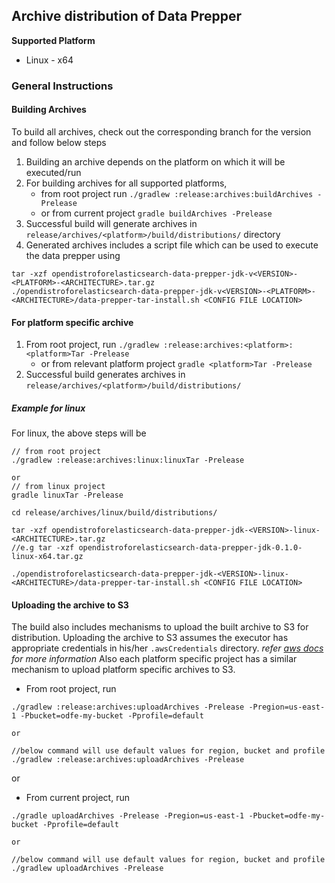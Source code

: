 ## Archive distribution of Data Prepper

**Supported Platform**

* Linux - x64

### General Instructions

#### Building Archives

To build all archives, check out the corresponding branch for the version and follow below steps

1. Building an archive depends on the platform on which it will be executed/run
2. For building archives for all supported platforms, 
   * from root project run  `./gradlew :release:archives:buildArchives -Prelease`
   * or from current project `gradle buildArchives -Prelease`
3. Successful build will generate archives in `release/archives/<platform>/build/distributions/` directory
4. Generated archives includes a script file which can be used to execute the data prepper using
 
```
tar -xzf opendistroforelasticsearch-data-prepper-jdk-v<VERSION>-<PLATFORM>-<ARCHITECTURE>.tar.gz
./opendistroforelasticsearch-data-prepper-jdk-v<VERSION>-<PLATFORM>-<ARCHITECTURE>/data-prepper-tar-install.sh <CONFIG FILE LOCATION>
```

#### For platform specific archive

1. From root project, run `./gradlew :release:archives:<platform>:<platform>Tar -Prelease`
   * or from relevant platform project `gradle <platform>Tar -Prelease`
2. Successful build generates archives in `release/archives/<platform>/build/distributions/`

##### Example for linux

For linux, the above steps will be
 ```
// from root project
./gradlew :release:archives:linux:linuxTar -Prelease

or
// from linux project
gradle linuxTar -Prelease

cd release/archives/linux/build/distributions/

tar -xzf opendistroforelasticsearch-data-prepper-jdk-<VERSION>-linux-<ARCHITECTURE>.tar.gz
//e.g tar -xzf opendistroforelasticsearch-data-prepper-jdk-0.1.0-linux-x64.tar.gz

./opendistroforelasticsearch-data-prepper-jdk-<VERSION>-linux-<ARCHITECTURE>/data-prepper-tar-install.sh <CONFIG FILE LOCATION>

```

#### Uploading the archive to S3

The build also includes mechanisms to upload the built archive to S3 for distribution. Uploading the archive to S3 
assumes the executor has appropriate credentials in his/her `.awsCredentials` directory. *refer [aws docs](https://docs.aws.amazon.com/sdk-for-java/v2/developer-guide/credentials.html#credentials-file-format) for more information*
Also each platform specific project has a similar mechanism to upload platform specific archives to S3.

* From root project, run 

```
./gradlew :release:archives:uploadArchives -Prelease -Pregion=us-east-1 -Pbucket=odfe-my-bucket -Pprofile=default

or

//below command will use default values for region, bucket and profile
./gradlew :release:archives:uploadArchives -Prelease 
```

or

* From current project, run

```
./gradle uploadArchives -Prelease -Pregion=us-east-1 -Pbucket=odfe-my-bucket -Pprofile=default

or

//below command will use default values for region, bucket and profile
./gradlew uploadArchives -Prelease 

```


